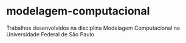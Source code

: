 # modelagem-computacional
Trabalhos desenvolvidos na disciplina Modelagem Computacional na Universidade Federal de São Paulo
